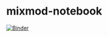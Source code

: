 # mixmod-notebook

[![Binder](https://mybinder.org/badge_logo.svg)](https://mybinder.org/v2/gh/vandaele/mixmod-notebook/master)